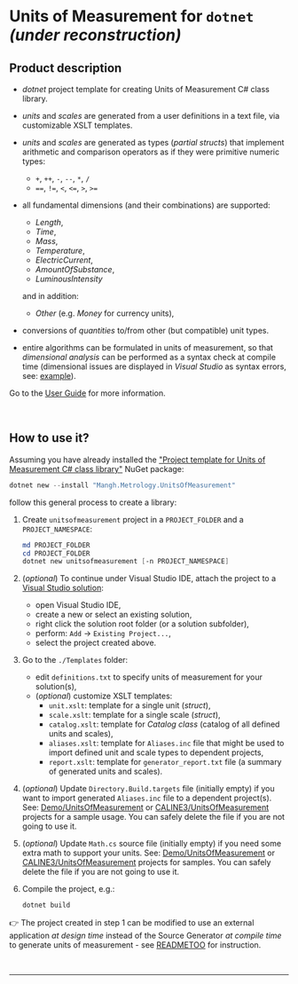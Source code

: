 # Units of Measurement for `dotnet` _(under reconstruction)_
## Product description

* _dotnet_ project template for creating Units of Measurement C# class library.

* _units_ and _scales_ are generated from a user definitions in a text file, via customizable XSLT templates.

* _units_ and _scales_ are generated as types (_partial structs_) that implement arithmetic and comparison operators as if they were primitive numeric types:
  * `+`, `++`, `-`, `--`, `*`, `/`
  * `==`, `!=`, `<`, `<=`, `>`, `>=`
   
* all fundamental dimensions (and their combinations) are supported:
  - _Length_,
  - _Time_,
  - _Mass_,
  - _Temperature_,
  - _ElectricCurrent_,
  - _AmountOfSubstance_,
  - _LuminousIntensity_
  
  and in addition:
  - _Other_ (e.g. _Money_ for currency units),
   
* conversions of _quantities_ to/from other (but compatible) unit types.

* entire algorithms can be formulated in units of measurement, so that _dimensional analysis_ can be performed as a syntax check at compile time (dimensional issues are displayed in _Visual Studio_ as syntax errors, see: [example](Docs/DimAnalysisExample.md)).

Go to the [User Guide](Docs/UserGuide.md) for more information.

<br/>

## How to use it?
Assuming you have already installed the ["Project template for Units of Measurement C# class library"](https://www.nuget.org/packages/Mangh.Metrology.UnitsOfMeasurement/) NuGet package:
```powershell
dotnet new --install "Mangh.Metrology.UnitsOfMeasurement"
```
follow this general process to create a library:

1. Create `unitsofmeasurement` project in a `PROJECT_FOLDER` and a `PROJECT_NAMESPACE`:
    ```powershell
    md PROJECT_FOLDER
    cd PROJECT_FOLDER
    dotnet new unitsofmeasurement [-n PROJECT_NAMESPACE]
    ```
2. (*optional*) To continue under Visual Studio IDE, attach the project to a [Visual Studio solution](https://docs.microsoft.com/en-us/visualstudio/get-started/tutorial-projects-solutions?view=vs-2022):
   - open Visual Studio IDE,
   - create a new or select an existing solution,
   - right click the solution root folder (or a solution subfolder),
   - perform: `Add` -> `Existing Project...`,
   - select the project created above.

3. Go to the `./Templates` folder:
    - edit `definitions.txt` to specify units of measurement for your solution(s), 
    - (*optional*) customize XSLT templates:
      - `unit.xslt`: template for a single unit (_struct_),
      - `scale.xslt`: template for a single scale (_struct_),
      - `catalog.xslt`: template for _Catalog class_ (catalog of all defined units and scales),
      - `aliases.xslt`: template for `Aliases.inc` file that might be used to import defined unit and scale types to dependent projects,
      - `report.xslt`: template for `generator_report.txt` file (a summary of generated units and scales).
  
4. (*optional*) Update `Directory.Build.targets` file (initially empty) if you want to import generated `Aliases.inc` file to a dependent project(s). See: [Demo/UnitsOfMeasurement](https://github.com/mangh/Metrology/tree/main/Demo/UnitsOfMeasurement) or [CALINE3/UnitsOfMeasurement](https://github.com/mangh/Metrology/tree/main/CALINE3/UnitsOfMeasurement) projects for a sample usage. You can safely delete the file if you are not going to use it.
5. (*optional*) Update `Math.cs` source file (initially empty) if you need some extra math to support your units. See: [Demo/UnitsOfMeasurement](https://github.com/mangh/Metrology/tree/main/Demo/UnitsOfMeasurement) or [CALINE3/UnitsOfMeasurement](https://github.com/mangh/Metrology/tree/main/CALINE3/UnitsOfMeasurement) projects for samples. You can safely delete the file if you are not going to use it.
6. Compile the project, e.g.:
    ```powershell
    dotnet build
    ```
&#128073; The project created in step 1 can be modified to use an external application  _at design time_ instead of the Source Generator _at compile time_ to generate units of measurement - see [READMETOO](READMETOO.md) for instruction.

<br/>

----